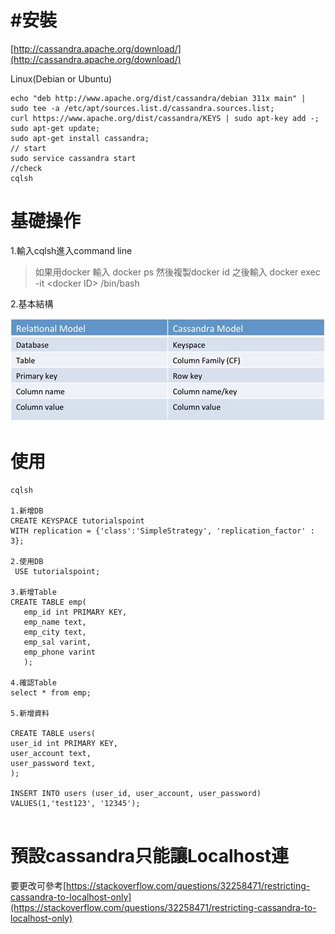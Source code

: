 # \#安裝

[http://cassandra.apache.org/download/](http://cassandra.apache.org/download/)

Linux\(Debian or Ubuntu\)

```
echo "deb http://www.apache.org/dist/cassandra/debian 311x main" | sudo tee -a /etc/apt/sources.list.d/cassandra.sources.list;
curl https://www.apache.org/dist/cassandra/KEYS | sudo apt-key add -;
sudo apt-get update;
sudo apt-get install cassandra;
// start
sudo service cassandra start
//check
cqlsh
```

# 

# 基礎操作

1.輸入cqlsh進入command line

> 如果用docker 輸入 docker ps 然後複製docker id 之後輸入 docker exec -it &lt;docker ID&gt; /bin/bash

2.基本結構

![](/assets/analogy.jpg)

# 使用

```
cqlsh

1.新增DB
CREATE KEYSPACE tutorialspoint
WITH replication = {'class':'SimpleStrategy', 'replication_factor' : 3};

2.使用DB
 USE tutorialspoint;

3.新增Table
CREATE TABLE emp(
   emp_id int PRIMARY KEY,
   emp_name text,
   emp_city text,
   emp_sal varint,
   emp_phone varint
   );

4.確認Table
select * from emp;

5.新增資料

CREATE TABLE users(
user_id int PRIMARY KEY,
user_account text,
user_password text,
);

INSERT INTO users (user_id, user_account, user_password) VALUES(1,'test123', '12345');


```

# 預設cassandra只能讓Localhost連

要更改可參考[https://stackoverflow.com/questions/32258471/restricting-cassandra-to-localhost-only](https://stackoverflow.com/questions/32258471/restricting-cassandra-to-localhost-only)

